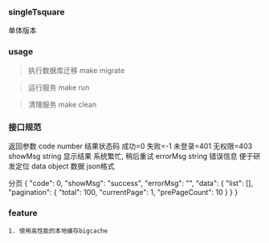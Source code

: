 ### singleTsquare
  单体版本
### usage
> 执行数据库迁移
> make migrate

> 运行服务
> make run

> 清理服务
> make clean

### 接口规范
返回参数
    code number  结果状态码  成功=0 失败=-1 未登录=401 无权限=403
    showMsg string 显示结果 系统繁忙, 稍后重试
    errorMsg string 错误信息 便于研发定位
    data object 数据 json格式
    
分页
    {
        "code": 0,
        "showMsg": "success",
        "errorMsg": "",
        "data": {
            "list": [],
            "pagination": {
                "total": 100,
                "currentPage": 1,
                "prePageCount": 10
            }
        }
    }
    
### feature
    1. 使用高性能的本地缓存bigcache
